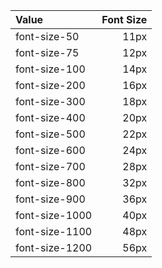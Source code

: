Value | Font Size
:--- | ---:
font-size-50 | 11px
font-size-75 | 12px
font-size-100 | 14px
font-size-200 | 16px
font-size-300 | 18px
font-size-400 | 20px
font-size-500 | 22px
font-size-600 | 24px
font-size-700 | 28px
font-size-800 | 32px
font-size-900 | 36px
font-size-1000 | 40px
font-size-1100 | 48px
font-size-1200 | 56px
